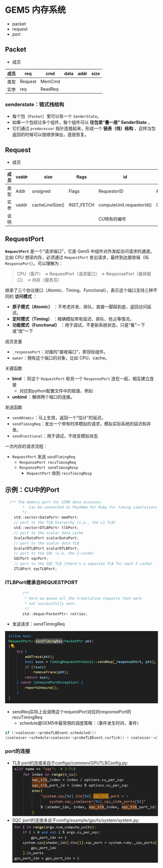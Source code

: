 # GEM5 内存系统

* packet
* request
* port

## Packet

* 成员

| 成员 | req     | cmd     | data | addr | size |
| ---- | ------- | ------- | ---- | ---- | ---- |
| 类型 | Request | MemCmd  |      |      |      |
| 实参 | req     | ReadReq |      |      |      |

### senderstate：链式栈结构

* 每个包（`Packet`）里可以有一个 `SenderState`。
* 如果一个包经过多个组件，每个组件可以 **往包里“叠一层” SenderState** 。
* 它们通过 `predecessor` 指针连接起来，形成一个 **链表（栈）结构** ，这样当包返回的时候可以按顺序弹出，逐层恢复。

## Request

* 成员

| 成员 | vaddr | size            | flags      | id                        | pc   | cid       | atomic_op          |
| ---- | ----- | --------------- | ---------- | ------------------------- | ---- | --------- | ------------------ |
| 类型 | Addr  | unsigned        | Flags      | RequestorID               | Addr | ContextID | AtomicOpFunctorPtr |
| 实参 | vaddr | cacheLineSize() | INST_FETCH | computeUnit.requestorId() | 0    | 0         | null_ptr           |
| 说明 |       |                 |            | CU特有的编号              |      |           |                    |

## RequestPort

**`RequestPort`** 是一个“请求端口”，它是 Gem5 中组件对外发起访问请求的通道。比如 CPU 想读内存，必须通过 `RequestPort` 发出请求，最终到达接收端（叫 `ResponsePort`）。可以理解为：

> CPU（客户） → RequestPort（请求窗口） → ResponsePort（接待窗口） → 内存（服务员）

继承了三个协议接口（Atomic、Timing、Functional），表示这个端口支持三种不同的 **访问模式** ：

* **原子模式（Atomic）** ：不考虑并发、排队，直接一脚踩到底，返回访问延迟。
* **定时模式（Timing）** ：精确模拟带有延迟、排队、抢占等情况。
* **功能模式（Functional）** ：用于调试，不更新系统状态，只是“看”一下或“改”一下

成员变量

* `_responsePort`：对接的“接收端口”，即目标组件。
* `owner`：拥有这个端口的对象，比如 CPU、cache。

关键函数

* **bind** ：将这个 `RequestPort` 和另一个 `ResponsePort` 连在一起，相互建立连接
  * 对应到python配置文件中的赋值，例如
* **unbind** ：解绑两个端口的连接。

发送函数

* `sendAtomic`：马上生效，返回一个“估计”的延迟。
* `sendTimingReq`：发出一个带有时序模拟的请求，模拟实际系统的延迟和并发。
* `sendFunctional`：用于调试，不改变模拟状态

一次内存的请求流程：

* `RequestPort` 发送 `sendTimingReq`
  * `ResponsePort recvTimingReq`
  * `ResponsePort sendTimingResp`
    * `RequestPort` 收到 `recvTimingResp`

## 示例：CU中的Port

```c
  /** The memory port for SIMD data accesses.
     	*  Can be connected to PhysMem for Ruby for timing simulations
     	*/
    std::vector<DataPort> memPort;
    // port to the TLB hierarchy (i.e., the L1 TLB)
    std::vector<DTLBPort> tlbPort;
    // port to the scalar data cache
    ScalarDataPort scalarDataPort;
    // port to the scalar data TLB
    ScalarDTLBPort scalarDTLBPort;
    // port to the SQC (i.e. the I-cache)
    SQCPort sqcPort;
    // port to the SQC TLB (there's a separate TLB for each I-cache)
    ITLBPort sqcTLBPort;
```

### ITLBPort继承自REQUESTPORT

```c
        /**
         * here we queue all the translation requests that were
         * not successfully sent.
         */
        std::deque<PacketPtr> retries;
```

* 发送请求：sendTimingReq

![1747316694988](../image/Mem/1747316694988.png)

* sendReq实际上会调用这个requestPort对应的responsePort的recvTimingReq
  * schedule是GEM5中最常用的调度策略：（事件发生时间，事件）

```C
if (!coalescer->probeTLBEvent.scheduled()) 
{coalescer->schedule(coalescer->probeTLBEvent,curTick() + coalescer->clockPeriod());}
```

### port的连接

* TLB port的连接来自于configs/common/GPUTLBConfig.py:![1747552190123](../image/Mem/1747552190123.png)
* SQC port的连接来自于config/example/gpufs/system/system.py:![1747552253130](../image/Mem/1747552253130.png)
